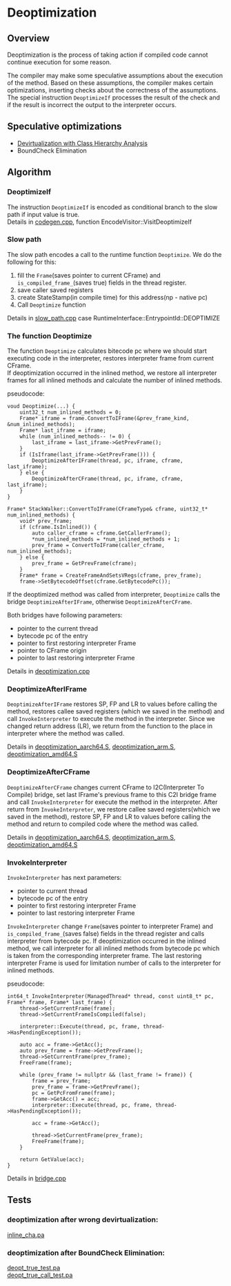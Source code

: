 # Deoptimization

## Overview

Deoptimization is the process of taking action if compiled code cannot continue execution for some reason.

The compiler may make some speculative assumptions about the execution of the method. Based on these assumptions, the compiler makes certain optimizations, inserting checks about the correctness of the assumptions. The special instruction `DeoptimizeIf` processes the result of the check and if the result is incorrect the output to the interpreter occurs.

## Speculative optimizations  

 - [Devirtualization with Class Hierarchy Analysis](../compiler/docs/inlining.md#devirtualization-with-class-hierarchy-analysis)
 - BoundCheck Elimination

## Algorithm

### DeoptimizeIf
The instruction `DeoptimizeIf` is encoded as conditional branch to the slow path if input value is true.  
Details in [codegen.cpp](../compiler/optimizer/code_generator/codegen.cpp), function EncodeVisitor::VisitDeoptimizeIf

### Slow path

The slow path encodes a call to the runtime function `Deoptimize`. We do the following for this:
1. fill the `Frame`(saves pointer to current CFrame) and `is_compiled_frame_`(saves true) fields in the thread register. 
2. save caller saved registers
3. create StateStamp(in compile time) for this address(np - native pc)
4. Call `Deoptimize` function

Details in [slow_path.cpp](../compiler/optimizer/code_generator/slow_path.cpp) case RuntimeInterface::EntrypointId::DEOPTIMIZE

### The function Deoptimize

The function `Deoptimize` calculates bitecode pc where we should start executing code in the interpreter, restores interpreter frame from current CFrame.  
If deoptimization occurred in the inlined method, we restore all interpreter frames for all inlined methods and calculate the number of inlined methods.

pseudocode:

```
voud Deoptimize(...) {
    uint32_t num_inlined_methods = 0;
    Frame* iframe = frame.ConvertToIFrame(&prev_frame_kind, &num_inlined_methods);
    Frame* last_iframe = iframe;
    while (num_inlined_methods-- != 0) {
        last_iframe = last_iframe->GetPrevFrame();
    }
    if (IsIframe(last_iframe->GetPrevFrame())) {
        DeoptimizeAfterIFrame(thread, pc, iframe, cframe, last_iframe);
    } else {
        DeoptimizeAfterCFrame(thread, pc, iframe, cframe, last_iframe);
    }
}

Frame* StackWalker::ConvertToIFrame(CFrameType& cframe, uint32_t* num_inlined_methods) {
    void* prev_frame;
    if (cframe.IsInlined()) {
        auto caller_cframe = cframe.GetCallerFrame();
        *num_inlined_methods = *num_inlined_methods + 1;
        prev_frame = ConvertToIFrame(caller_cframe, num_inlined_methods);
    } else {
        prev_frame = GetPrevFrame(cframe);
    }
    Frame* frame = CreateFrameAndSetsVRegs(cframe, prev_frame);
    frame->SetBytecodeOffset(cframe.GetBytecodePc());
```

If the deoptimized method was called from interpreter, `Deoptimize` calls the bridge `DeoptimizeAfterIFrame`, otherwise `DeoptimizeAfterCFrame`. 

Both bridges have following parameters:
* pointer to the current thread
* bytecode pc of the entry
* pointer to first restoring interpreter Frame
* pointer to CFrame origin
* pointer to last restoring interpreter Frame

Details in [deoptimization.cpp](../runtime/deoptimization.cpp)

### DeoptimizeAfterIFrame

`DeoptimizeAfterIFrame` restores SP, FP and LR to values before calling the method, restores callee saved registers (which we saved in the method) and call `InvokeInterpreter` to execute the method in the interpreter. Since we changed return address (LR), we return from the function to the place in interpreter where the method was called.

Details in [deoptimization_aarch64.S](../runtime/bridge/arch/aarch64/deoptimization_aarch64.S), [deoptimization_arm.S](../runtime/bridge/arch/arm/deoptimization_arm.S), [deoptimization_amd64.S](../runtime/bridge/arch/amd64/deoptimization_amd64.S)

### DeoptimizeAfterCFrame

`DeoptimizeAfterCFrame` changes current CFrame to I2C(Interpreter To Compile) bridge, set last IFrame's previous frame to this C2I bridge frame and call `InvokeInterpreter` for execute the method in the interpreter. After return from `InvokeInterpreter`, we restore callee saved registers(which we saved in the method), restore SP, FP and LR to values before calling the method and return to compiled code where the method was called.

Details in [deoptimization_aarch64.S](../runtime/bridge/arch/aarch64/deoptimization_aarch64.S), [deoptimization_arm.S](../runtime/bridge/arch/arm/deoptimization_arm.S), [deoptimization_amd64.S](../runtime/bridge/arch/amd64/deoptimization_amd64.S)

### InvokeInterpreter

`InvokeInterpreter` has next parameters:
* pointer to current thread  
* bytecode pc of the entry  
* pointer to first restoring interpreter Frame  
* pointer to last restoring interpreter Frame  

`InvokeInterpreter` change `Frame`(saves pointer to interpreter Frame) and `is_compiled_frame_`(saves false) fields in the thread register and calls interpreter from bytecode pc.
If deoptimization occurred in the inlined method, we call interpreter for all inlined methods from bytecode pc which is taken from the corresponding interpreter frame.
The last restoring interpreter Frame is used for limitation number of calls to the interpreter for inlined methods. 

pseudocode:

```
int64_t InvokeInterpreter(ManagedThread* thread, const uint8_t* pc, Frame* frame, Frame* last_frame) {
    thread->SetCurrentFrame(frame);
    thread->SetCurrentFrameIsCompiled(false);

    interpreter::Execute(thread, pc, frame, thread->HasPendingException());

    auto acc = frame->GetAcc();
    auto prev_frame = frame->GetPrevFrame();
    thread->SetCurrentFrame(prev_frame);
    FreeFrame(frame);

    while (prev_frame != nullptr && (last_frame != frame)) {
        frame = prev_frame;
        prev_frame = frame->GetPrevFrame();
        pc = GetPcFromFrame(frame);
        frame->GetAcc() = acc;
        interpreter::Execute(thread, pc, frame, thread->HasPendingException());

        acc = frame->GetAcc();

        thread->SetCurrentFrame(prev_frame);
        FreeFrame(frame);
    }

    return GetValue(acc);
}
```

Details in [bridge.cpp](runtime/bridge/bridge.cpp)

## Tests

### deoptimization after wrong devirtualization:

[inline_cha.pa](../tests/checked/inline_cha.pa)

### deoptimization after BoundCheck Elimination:

[deopt_true_test.pa](../tests/regression/deopt_true_test.pa)   
[deopt_true_call_test.pa](../tests/regression/deopt_true_call_test.pa)  

